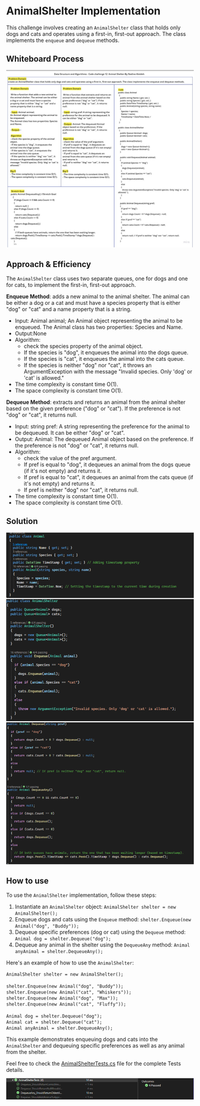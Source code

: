 # AnimalShelter Implementation

This challenge involves creating an `AnimalShelter` class that holds only dogs and cats and operates using a first-in, first-out approach. The class implements the `enqueue` and `dequeue` methods.

## Whiteboard Process
![Whiteboard](./CC12.jpg)

## Approach & Efficiency
The `AnimalShelter` class uses two separate queues, one for dogs and one for cats, to implement the first-in, first-out approach.

**Enqueue Method**: adds a new animal to the animal shelter. The animal can be either a dog or a cat and must have a species property that is either "dog" or "cat" and a name property that is a string.
- Input: Animal animal; An Animal object representing the animal to be enqueued. The Animal class has two properties: Species and Name.
- Output:None
- Algorithm:
  - check the species property of the animal object.
  - If the species is "dog", it enqueues the animal into the dogs queue.
  - If the species is "cat", it enqueues the animal into the cats queue.
  - If the species is neither "dog" nor "cat", it throws an ArgumentException with the message "Invalid species. Only 'dog' or 'cat' is allowed."
- The time complexity is constant time O(1).
- The space complexity is constant time O(1).

**Dequeue Method**: extracts and returns an animal from the animal shelter based on the given preference ("dog" or "cat"). If the preference is not "dog" or "cat", it returns null.
- Input: string pref: A string representing the preference for the animal to be dequeued. It can be either "dog" or "cat".
- Output: Animal: The dequeued Animal object based on the preference. If the preference is not "dog" or "cat", it returns null.
- Algorithm:
  - check the value of the pref argument.
  - If pref is equal to "dog", it dequeues an animal from the dogs queue (if it's not empty) and returns it.
  - If pref is equal to "cat", it dequeues an animal from the cats queue (if it's not empty) and returns it.
  - If pref is neither "dog" nor "cat", it returns null.
- The time complexity is constant time O(1).
- The space complexity is constant time O(1).


## Solution

![solution](./CC12sol1.PNG)
![solution](./CC12sol2.PNG)
![solution](./CC12sol3.PNG)

## How to use

To use the `AnimalShelter` implementation, follow these steps:

1. Instantiate an `AnimalShelter` object: `AnimalShelter shelter = new AnimalShelter();`
2. Enqueue dogs and cats using the `Enqueue` method: `shelter.Enqueue(new Animal("dog", "Buddy"));`
3. Dequeue specific preferences (dog or cat) using the `Dequeue` method: `Animal dog = shelter.Dequeue("dog");`
4. Dequeue any animal in the shelter using the `DequeueAny` method: `Animal anyAnimal = shelter.DequeueAny();`

Here's an example of how to use the `AnimalShelter`:

```
AnimalShelter shelter = new AnimalShelter();

shelter.Enqueue(new Animal("dog", "Buddy"));
shelter.Enqueue(new Animal("cat", "Whiskers"));
shelter.Enqueue(new Animal("dog", "Max"));
shelter.Enqueue(new Animal("cat", "Fluffy"));

Animal dog = shelter.Dequeue("dog");
Animal cat = shelter.Dequeue("cat");
Animal anyAnimal = shelter.DequeueAny();
```

This example demonstrates enqueuing dogs and cats into the `AnimalShelter` and dequeuing specific preferences as well as any animal from the shelter.

Feel free to check the [AnimalShelterTests.cs](../../DataStructuresTests/AnimalShelterTests.cs) file for the complete Tests details.

![cc12Tests](./CC12test.PNG)
